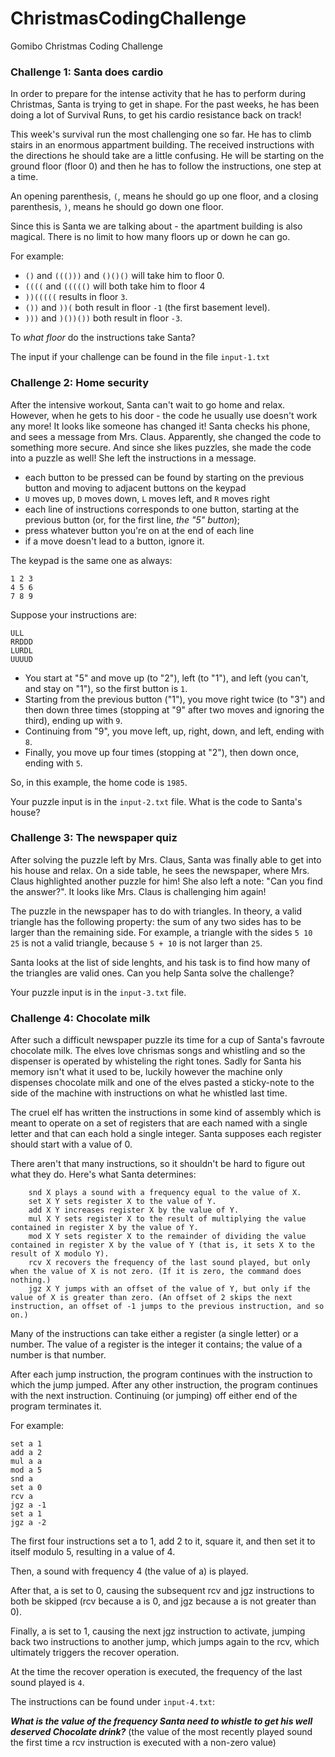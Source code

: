 # ChristmasCodingChallenge
Gomibo Christmas Coding Challenge


### Challenge 1: Santa does cardio

In order to prepare for the intense activity that he has to perform during Christmas, Santa is trying to get in shape. For the past weeks, he has been doing a lot of Survival Runs, to get his cardio resistance back on track! 

This week's survival run the most challenging one so far. He has to climb stairs in an enormous appartment building. The received instructions with the directions he should take are a little confusing. He will be starting on the ground floor (floor 0) and then he has to follow the instructions, one step at a time. 

An opening parenthesis,  `(`, means he should go up one floor, and a closing parenthesis,  `)`, means he should go down one floor.

Since this is Santa we are talking about - the apartment building is also magical. There is no limit to how many floors up or down he can go.

For example:

- `()` and `((()))` and `()()()` will take him to floor 0.
- `((((` and `((((()` will both take him to floor 4
-   `))(((((`  results in floor  `3`.
-   `())`  and  `))(`  both result in floor  `-1`  (the first basement level).
-   `)))`  and  `)())())`  both result in floor  `-3`.

To  _what floor_  do the instructions take Santa?

The input if your challenge can be found in the file `input-1.txt`

### Challenge 2: Home security

After the intensive workout, Santa can't wait to go home and relax. However, when he gets to his door - the code he usually use doesn't work any more! It looks like someone has changed it! Santa checks his phone, and sees a message from Mrs. Claus. Apparently, she changed the code to something more secure. And since she likes puzzles, she made the code into a puzzle as well! She left the instructions in a message. 

- each button to be pressed can be found by starting on the previous button and moving to adjacent buttons on the keypad
- `U`  moves up,  `D`  moves down,  `L`  moves left, and  `R`  moves right 
- each line of instructions corresponds to one button, starting at the previous button (or, for the first line,  _the "5" button_); 
- press whatever button you're on at the end of each line 
- if a move doesn't lead to a button, ignore it.

The keypad is the same one as always:

```
1 2 3
4 5 6
7 8 9
```
Suppose your instructions are:
```
ULL
RRDDD
LURDL
UUUUD
```
-   You start at "5" and move up (to "2"), left (to "1"), and left (you can't, and stay on "1"), so the first button is  `1`.
-   Starting from the previous button ("1"), you move right twice (to "3") and then down three times (stopping at "9" after two moves and ignoring the third), ending up with  `9`.
-   Continuing from "9", you move left, up, right, down, and left, ending with  `8`.
-   Finally, you move up four times (stopping at "2"), then down once, ending with  `5`.

So, in this example, the home code is  `1985`.

Your puzzle input is in the `input-2.txt` file. What is the code to Santa's house?

### Challenge 3: The newspaper quiz 

After solving the puzzle left by Mrs. Claus, Santa was finally able to get into his house and relax. On a side table, he sees the newspaper, where Mrs. Claus highlighted another puzzle for him! She also left a note: "Can you find the answer?". It looks like Mrs. Claus is challenging him again! 

The puzzle in the newspaper has to do with triangles. In theory, a valid triangle has the following property: the sum of any two sides has to be larger than the remaining side. For example, a triangle with the sides `5 10 25` is not a valid triangle, because `5 + 10` is not larger than `25`. 

Santa looks at the list of side lenghts, and his task is to find how many of the triangles are valid ones. 
Can you help Santa solve the challenge?

Your puzzle input is in the `input-3.txt` file.

### Challenge 4: Chocolate milk

After such a difficult newspaper puzzle its time for a cup of Santa's favroute chocolate milk. The elves love chrismas songs and whistling and so the dispenser is operated by whisteling the right tones. Sadly for Santa his memory isn't what it used to be, luckily however the machine only dispenses chocolate milk and one of the elves pasted a sticky-note to the side of the machine with instructions on what he whistled last time. 

The cruel elf has written the instructions in some kind of assembly which is meant to operate on a set of registers that are each named with a single letter and that can each hold a single integer. Santa supposes each register should start with a value of 0.

There aren't that many instructions, so it shouldn't be hard to figure out what they do. Here's what Santa determines:
```
    snd X plays a sound with a frequency equal to the value of X.
    set X Y sets register X to the value of Y.
    add X Y increases register X by the value of Y.
    mul X Y sets register X to the result of multiplying the value contained in register X by the value of Y.
    mod X Y sets register X to the remainder of dividing the value contained in register X by the value of Y (that is, it sets X to the result of X modulo Y).
    rcv X recovers the frequency of the last sound played, but only when the value of X is not zero. (If it is zero, the command does nothing.)
    jgz X Y jumps with an offset of the value of Y, but only if the value of X is greater than zero. (An offset of 2 skips the next instruction, an offset of -1 jumps to the previous instruction, and so on.)
```

Many of the instructions can take either a register (a single letter) or a number. The value of a register is the integer it contains; the value of a number is that number.

After each jump instruction, the program continues with the instruction to which the jump jumped. After any other instruction, the program continues with the next instruction. Continuing (or jumping) off either end of the program terminates it.

For example:

```
set a 1
add a 2
mul a a
mod a 5
snd a
set a 0
rcv a
jgz a -1
set a 1
jgz a -2

```

The first four instructions set a to 1, add 2 to it, square it, and then set it to itself modulo 5, resulting in a value of 4.

    
Then, a sound with frequency 4 (the value of a) is played.

After that, a is set to 0, causing the subsequent rcv and jgz instructions to both be skipped (rcv because a is 0, and jgz because a is not greater than 0).
    
Finally, a is set to 1, causing the next jgz instruction to activate, jumping back two instructions to another jump, which jumps again to the rcv, which ultimately triggers the recover operation.

At the time the recover operation is executed, the frequency of the last sound played is `4`.


The instructions can be found under `input-4.txt`:

***What is the value of the frequency Santa need to whistle to get his well deserved Chocolate drink?*** (the value of the most recently played sound the first time a rcv instruction is executed with a non-zero value) 







